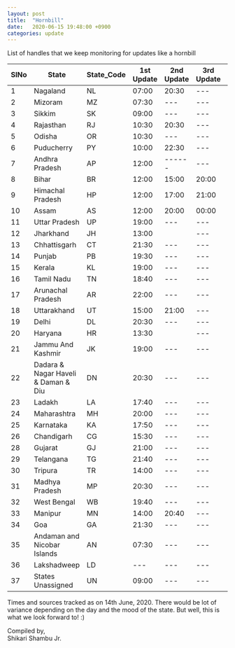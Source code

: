 ```yaml
---
layout: post
title:  "Hornbill"
date:   2020-06-15 19:48:00 +0900
categories: update
---
```


List of handles that we keep monitoring for updates like a hornbill

| SlNo | State                               | State_Code | 1st Update | 2nd Update | 3rd Update| Source                                            |
|------|-------------------------------------|------------|------------|------------|-----------|---------------------------------------------------|
| 1    | Nagaland                            | NL         | 07:00      | 20:30      | ---       | https://twitter.com/pangnyu                       |
| 2    | Mizoram                             | MZ         | 07:30      | ---        | ---       | https://twitter.com/dipr_mizoram                  |
| 3    | Sikkim                              | SK         | 09:00      | ---        | ---       | https://twitter.com/airnews_gangtok               |
| 4    | Rajasthan                           | RJ         | 10:30      | 20:30      | ---       | https://twitter.com/ANI                           |
| 5    | Odisha                              | OR         | 10:30      | ---        | ---       | https://twitter.com/IPR_Odisha                    |
| 6    | Puducherry                          | PY         | 10:00      | 22:30      | ---       | https://twitter.com/ANI                           |
| 7    | Andhra Pradesh                      | AP         | 12:00      | ------     | ---       | https://twitter.com/ArogyaAndhra                  |
| 8    | Bihar                               | BR         | 12:00      | 15:00      | 20:00     | https://twitter.com/BiharHealthDept               |
| 9    | Himachal Pradesh                    | HP         | 12:00      | 17:00      | 21:00     | https://twitter.com/nhm_hp                        |
| 10   | Assam                               | AS         | 12:00      | 20:00      | 00:00     | https://twitter.com/himantabiswa                  |
| 11   | Uttar Pradesh                       | UP         | 19:00      | ---        | ---       | https://twitter.com/ANINewsUP                     |
| 12   | Jharkhand                           | JH         | 13:00      |            | ---       | https://twitter.com/FOBGumla                      |
| 13   | Chhattisgarh                        | CT         | 21:30      | ---        | ---       | https://twitter.com/HealthCgGov                   |
| 14   | Punjab                              | PB         | 19:30      | ---        | ---       | https://twitter.com/ANI                           |
| 15   | Kerala                              | KL         | 19:00      | ---        | ---       | https://dashboard.kerala.gov.in/                  |
| 16   | Tamil Nadu                          | TN         | 18:40      | ---        | ---       | https://stopcorona.tn.gov.in/                     |
| 17   | Arunachal Pradesh                   | AR         | 22:00      | ---        | ---       | https://twitter.com/DirectorateofHS               |
| 18   | Uttarakhand                         | UT         | 15:00      | 21:00      | ---       | https://twitter.com/PIBDehradun                   |
| 19   | Delhi                               | DL         | 20:30      | ---        | ---       | https://twitter.com/CMODelhi                      |
| 20   | Haryana                             | HR         | 13:30      |            | ---       | http://www.nhmharyana.gov.in/page.aspx?id=208     |
| 21   | Jammu And Kashmir                   | JK         | 19:00      | ---        | ---       | https://twitter.com/diprjk                        |
| 22   | Dadara & Nagar Haveli & Daman & Diu | DN         | 20:30      | ---        | ---       | https://twitter.com/DnhPublicity                  |
| 23   | Ladakh                              | LA         | 17:40      | ---        | ---       | https://twitter.com/DIPR_Leh                      |
| 24   | Maharashtra                         | MH         | 20:00      | ---        | ---       | https://twitter.com/Maha_MEDD                     |
| 25   | Karnataka                           | KA         | 17:50      | ---        | ---       | https://t.me/Karnataka_KoViD19_Broadcast          |
| 26   | Chandigarh                          | CG         | 15:30      | ---        | ---       | https://twitter.com/ANI                           |
| 28   | Gujarat                             | GJ         | 21:00      | ---        | ---       | https://gujcovid19.gujarat.gov.in/                |
| 29   | Telangana                           | TG         | 21:40      | ---        | ---       | https://twitter.com/TelanganaHealth               |
| 30   | Tripura                             | TR         | 14:00      | ---        | ---       | https://twitter.com/BjpBiplab                     |
| 31   | Madhya Pradesh                      | MP         | 20:30      | ---        | ---       | https://twitter.com/healthminmp                   |
| 32   | West Bengal                         | WB         | 19:40      | ---        | ---       | https://www.wbhealth.gov.in/pages/corona/bulletin |
| 33   | Manipur                             | MN         | 14:00      | 20:40      | ---       | https://twitter.com/DiprManipur                   |
| 34   | Goa                                 | GA         | 21:30      | ---        | ---       | https://twitter.com/DHS_Goa                       |
| 35   | Andaman and Nicobar Islands         | AN         | 07:30      | ---        | ---       | https://twitter.com/ChetanSanghi                  |
| 36   | Lakshadweep                         | LD         | ---        | ---        | ---       |                                                   |
| 37   | States Unassigned                   | UN         | 09:00      | ---        | ---       | https://www.mohfw.in                               |


Times and sources tracked as on 14th June, 2020. There would be lot of variance depending on the day and the mood of the state. But well, this is what we look forward to! :) 

Compiled by,  
Shikari Shambu Jr.
